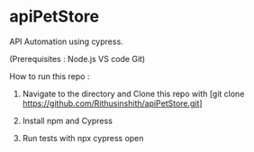 # apiPetStore

API Automation using cypress.

(Prerequisites :
  Node.js
  VS code
  Git)

How to run this repo : 

1. Navigate to the directory and Clone this repo with [git clone https://github.com/Rithusinshith/apiPetStore.git]

2. Install npm and Cypress 
    
3. Run tests with npx cypress open


